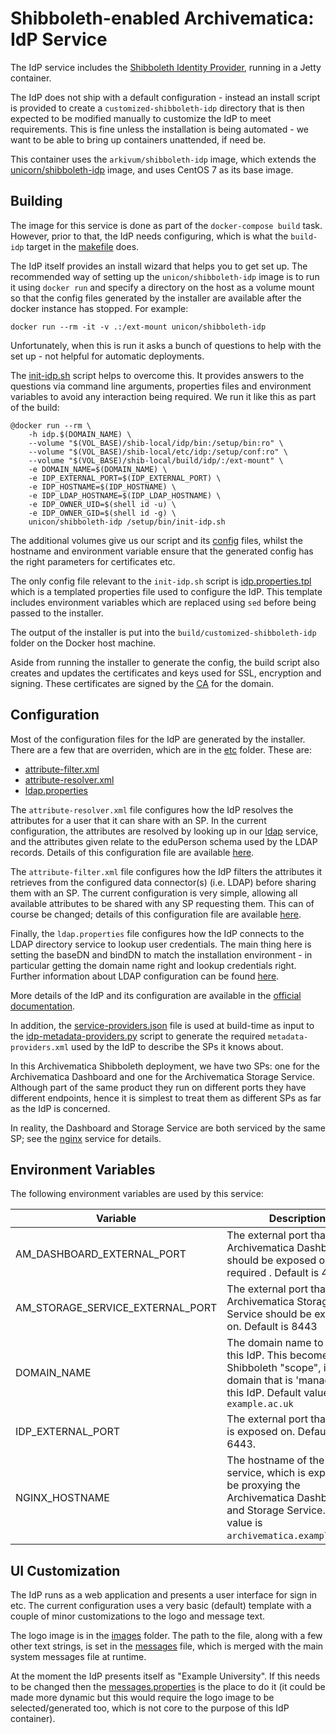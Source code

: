 Shibboleth-enabled Archivematica: IdP Service
==============================================

The IdP service includes the [Shibboleth Identity Provider](https://shibboleth.net/products/identity-provider.html), running in a Jetty container.

The IdP does not ship with a default configuration - instead an install script is provided to create a `customized-shibboleth-idp` directory that is then expected to be modified manually to customize the IdP to meet requirements. This is fine unless the installation is being automated - we want to be able to bring up containers unattended, if need be.

This container uses the `arkivum/shibboleth-idp` image, which extends the [unicorn/shibboleth-idp](https://hub.docker.com/r/unicon/shibboleth-idp/) image, and uses CentOS 7 as its base image.

Building
---------

The image for this service is done as part of the `docker-compose build` task. However, prior to that, the IdP needs configuring, which is what the `build-idp` target in the [makefile](../Makefile) does.

The IdP itself provides an install wizard that helps you to get set up. The recommended way of setting up the `unicon/shibboleth-idp` image is to run it using `docker run` and specify a directory on the host as a volume mount so that the config files generated by the installer are available after the docker instance has stopped. For example:

	docker run --rm -it -v .:/ext-mount unicon/shibboleth-idp

Unfortunately, when this is run it asks a bunch of questions to help with the set up - not helpful for automatic deployments.

The [init-idp.sh](bin/init-idp.sh) script helps to overcome this. It provides answers to the questions via command line arguments, properties files and environment variables to avoid any interaction being required. We run it like this as part of the build:

	@docker run --rm \
		-h idp.$(DOMAIN_NAME) \
		--volume "$(VOL_BASE)/shib-local/idp/bin:/setup/bin:ro" \
		--volume "$(VOL_BASE)/shib-local/etc/idp:/setup/conf:ro" \
		--volume "$(VOL_BASE)/shib-local/build/idp/:/ext-mount" \
		-e DOMAIN_NAME=$(DOMAIN_NAME) \
		-e IDP_EXTERNAL_PORT=$(IDP_EXTERNAL_PORT) \
		-e IDP_HOSTNAME=$(IDP_HOSTNAME) \
		-e IDP_LDAP_HOSTNAME=$(IDP_LDAP_HOSTNAME) \
		-e IDP_OWNER_UID=$(shell id -u) \
		-e IDP_OWNER_GID=$(shell id -g) \
		unicon/shibboleth-idp /setup/bin/init-idp.sh

The additional volumes give us our script and its [config](../etc/idp) files, whilst the hostname and environment variable ensure that the generated config has the right parameters for certificates etc.

The only config file relevant to the `init-idp.sh` script is [idp.properties.tpl](../etc/idp/idp.properties.tpl) which is a templated properties file used to configure the IdP. This template includes environment variables which are replaced using `sed` before being passed to the installer.

The output of the installer is put into the `build/customized-shibboleth-idp` folder on the Docker host machine.

Aside from running the installer to generate the config, the build script also creates and updates the certificates and keys used for SSL, encryption and signing. These certificates are signed by the [CA](../ca) for the domain.

Configuration
--------------

Most of the configuration files for the IdP are generated by the installer. There are a few that are overriden, which are in the [etc](../etc/idp) folder. These are:

* [attribute-filter.xml](../etc/idp/attribute-filter.xml)
* [attribute-resolver.xml](../etc/idp/attribute-resolver.xml)
* [ldap.properties](../etc/idp/ldap.properties)

The `attribute-resolver.xml` file configures how the IdP resolves the attributes for a user that it can share with an SP. In the current configuration, the attributes are resolved by looking up in our [ldap](../ldap) service, and the attributes given relate to the eduPerson schema used by the LDAP records. Details of this configuration file are available [here](https://wiki.shibboleth.net/confluence/display/IDP30/AttributeResolverConfiguration).

The `attribute-filter.xml` file configures how the IdP filters the attributes it retrieves from the configured data connector(s) (i.e. LDAP) before sharing them with an SP. The current configuration is very simple, allowing all available attributes to be shared with any SP requesting them. This can of course be changed; details of this configuration file are available [here](https://wiki.shibboleth.net/confluence/display/IDP30/AttributeFilterConfiguration).

Finally, the `ldap.properties` file configures how the IdP connects to the LDAP directory service to lookup user credentials. The main thing here is setting the baseDN and bindDN to match the installation environment - in particular getting the domain name right and lookup credentials right. Further information about LDAP configuration can be found [here](https://wiki.shibboleth.net/confluence/display/IDP30/LDAPAuthnConfiguration).

More details of the IdP and its configuration are available in the [official documentation](https://wiki.shibboleth.net/confluence/display/IDP30/).

In addition, the [service-providers.json](../etc/idp/service-providers.json) file is used at build-time as input to the [idp-metadata-providers.py](../../shib/idp-metadata-providers.py) script to generate the required `metadata-providers.xml` used by the IdP to describe the SPs it knows about.

In this Archivematica Shibboleth deployment, we have two SPs: one for the Archivematica Dashboard and one for the Archivematica Storage Service. Although part of the same product they run on different ports they have different endpoints, hence it is simplest to treat them as different SPs as far as the IdP is concerned.

In reality, the Dashboard and Storage Service are both serviced by the same SP; see the [nginx](../../am-shib/nginx) service for details.

Environment Variables
----------------------

The following environment variables are used by this service:

| Variable | Description |
|---|---|
| AM_DASHBOARD_EXTERNAL_PORT | The external port that the Archivematica Dashboard should be exposed on - required . Default is 443. |
| AM_STORAGE_SERVICE_EXTERNAL_PORT | The external port that the Archivematica Storage Service should be exposed on. Default is 8443 |
| DOMAIN_NAME | The domain name to use for this IdP. This becomes the Shibboleth "scope", i.e. the domain that is 'managed' by this IdP. Default value is `example.ac.uk` |
| IDP_EXTERNAL_PORT | The external port that the IdP is exposed on. Default is 6443. |
| NGINX_HOSTNAME | The hostname of the `nginx` service, which is expected to be proxying the Archivematica Dashboard and Storage Service. Default value is `archivematica.example.ac.uk`. |

UI Customization
-----------------

The IdP runs as a web application and presents a user interface for sign in etc. The current configuration uses a very basic (default) template with a couple of minor customizations to the logo and message text.

The logo image is in the [images](../etc/idp/images) folder. The path to the file, along with a few other text strings, is set in the [messages](../etc/idp/messages/messages.properties) file, which is merged with the main system messages file at runtime.

At the moment the IdP presents itself as "Example University". If this needs to be changed then the [messages.properties](../etc/idp/messages/messages.properties) is the place to do it (it could be made more dynamic but this would require the logo image to be selected/generated too, which is not core to the purpose of this IdP container).

